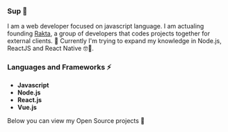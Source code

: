 ### Sup 👋

I am a web developer focused on javascript language. I am actualing founding [Rakta](https://github.com/R4kta), a group of developers that codes projects together for external clients. 🔨 Currently I'm trying to expand my knowledge in Node.js, ReactJS and React Native 🤓📖.

### Languages and Frameworks ⚡

* **Javascript**
* **Node.js**
* **React.js**
* **Vue.js**

Below you can view my Open Source projects 🌱
